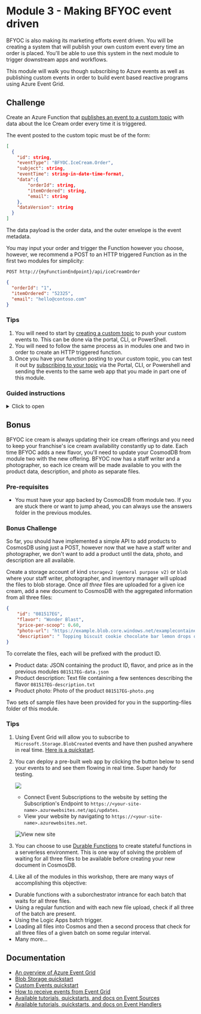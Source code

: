 # Module 3 - Making BFYOC event driven

BFYOC is also making its marketing efforts event driven. You will be creating a system that will publish your own custom event every time an order is placed. You'll be able to use this system in the next module to trigger downstream apps and workflows.

This module will walk you though subscribing to Azure events as well as publishing custom events in order to build event based reactive programs using Azure Event Grid.

## Challenge

Create an Azure Function that [publishes an event to a custom topic](https://docs.microsoft.com/en-us/azure/event-grid/post-to-custom-topic) with data about the Ice Cream order every time it is triggered.

The event posted to the custom topic must be of the form:

```json
[
  {
    "id": string,
    "eventType": "BFYOC.IceCream.Order",
    "subject": string,
    "eventTime": string-in-date-time-format,
    "data":{
        "orderId": string,
        "itemOrdered": string,
        "email": string
    },
    "dataVersion": string
  }
]
```

The data payload is the order data, and the outer envelope is the event metadata.

You may input your order and trigger the Function however you choose, however, we recommend a POST to an HTTP triggered Function as in the first two modules for simplicity:

```
POST http://{myFunctionEndpoint}/api/iceCreamOrder
```

```json
{
  "orderId": "1",
  "itemOrdered": "52325",
  "email": "hello@contoso.com"
}
``` 

### Tips

1. You will need to start by [creating a custom topic](https://docs.microsoft.com/en-us/azure/event-grid/scripts/event-grid-cli-create-custom-topic) to push your custom events to. This can be done via the portal, CLI, or PowerShell.
1. You will need to follow the same process as in modules one and two in order to create an HTTP triggered function.
1. Once you have your function posting to your custom topic, you can test it out by [subscribing to your topic](https://docs.microsoft.com/en-us/azure/event-grid/scripts/event-grid-cli-subscribe-custom-topic) via the Portal, CLI, or Powershell and sending the events to the same web app that you made in part one of this module.

### Guided instructions

<details><summary>Click to open</summary><p>

1. Open the Azure Portal and create an Event Grid Topic.
  ![Create Custom Topic](./media/create-topic.png)
  * Note your Topic endpoint and key, you will need these later.

  We are creating the Topic as a place to send an event every time an order is placed for ice cream. This will allow us subscribe to events regarding ice cream orders and decouple any future downstream processes. Our marketing, operations, and management teams could all subscribe to this topic and listen to events relevant to them without modifying this module.

1. Open your project in VS Code from the previous two modules.

  We need a new function that will handle incoming orders and create an event every time an order is made. Let's go ahead and create that.

1. In the Visual Studio Code extension for Azure Functions, click the lightning bolt icon to add a new function to this app.
1. Select the current folder and add to the existing app. This function will also be HTTP triggered.
1. Name it `iceCreamOrder` and give it `anonymous` access permissions.
1. Replace the code in the new `index.js` for `iceCreamOrder` with the following:

  ```javascript
  var uuid = require('uuid').v4;
  var msRestAzure = require('ms-rest-azure');
  var eventGrid = require("azure-eventgrid");
  var url = require('url');

  module.exports = function (context, req) {
      context.log('New ice cream order made.');

      if (req.body) {
          // TODO: Enter value for topicKey
          let topicKey = '<aeg-sas-key>';
          // TODO: Enter value for topic-endpoint
          let topicEndPoint = '<topic-endpoint>';

          let topicCreds = new msRestAzure.TopicCredentials(topicKey);
          let egClient = new eventGrid(topicCreds);
          let topicUrl = url.parse(topicEndPoint, true);
          let topicHostName = topicUrl.host;
          let currentDate = new Date();

          let events = [
              {
                  id: uuid(),
                  subject: 'BFYOC/stores/serverlessWorkshop/orders',
                  dataVersion: '2.0',
                  eventType: 'BFYOC.IceCream.Order',
                  data: req.body,
                  eventTime: currentDate
              }
          ];
          egClient.publishEvents(topicHostName, events).then((result) => {
              return Promise.resolve(console.log('Published events successfully.'));
          }).catch((err) => {
              console.log('An error ocurred ' + err);
          });
      }
      else {
          context.res = {
              status: 400,
              body: "Please pass an ice cream order in the request body"
          };
      }
      context.done();
  };
  ```

  Make sure you update the `<topic-endpoint>` and `<aeg-sas-key>` with that of your topic from the first step.

  What we are doing here is taking the body of the HTTP request and making it the data payload of an Event Grid event. Then all we have to do is add our SAS key as a header value and make an HTTP POST to the topic endpoint with our event as the message body.

1. Install and save dependencies used in the function above by executing the following command:

```
npm install uuid@3.3.2 ms-rest-azure@2.6.0 azure-eventgrid@1.6.0 url@0.11.0 --save
```

1. Update the contents of the `function.json` file in the `IceCreamOrder` folder to the following by deleting the GET method from the input binding:

    ```json
    {
      "disabled": false,
      "bindings": [
        {
          "authLevel": "anonymous",
          "type": "httpTrigger",
          "direction": "in",
          "name": "req",
          "methods": [
            "post"
          ]
        },
        {
          "type": "http",
          "direction": "out",
          "name": "res"
        }
      ]
    }
    ```

  We are telling our function it should expect an HTTP POST to trigger it not a GET. We don't want the function to be triggered erroneously.

  Now lets test everything to see it running and makes sure it works.

1. If you have not already created an Event Grid Viewer web app, deploy one now by clicking the button below.

    <a href="https://portal.azure.com/#create/Microsoft.Template/uri/https%3A%2F%2Fraw.githubusercontent.com%2FAzure-Samples%2Fazure-event-grid-viewer%2Fmaster%2Fazuredeploy.json" target="_blank"><img src="https://azuredeploy.net/deploybutton.png"/></a>

1. Navigate to your website at `https://<your-site-name>.azurewebsites.net`.

  ![View new site](./media/grid-viewer.png)

1. Now, to see your orders flowing in real time, open the Azure Portal and navigate to your ice cream order Topic. Create an new event subscription on the topic and set the Endpoint Type to **Web Hook** and the subscriber endpoint to `https://<your-site-name>.azurewebsites.net/api/updates`.

  * You will see a Subscription Validation Event appear in your viewer - this is part of [Event Grid's security model](https://docs.microsoft.com/en-us/azure/event-grid/security-authentication), however in this case the viewer handles things for you, so nothing further is required by you.

  ![Create event subscription](./media/create-test-subscription.PNG)

1. Click the **Debug** menu and **Start Debugging**.

    You should see a new URL in addition to the previous APIs you've created:

    > Http Functions:
    > iceCreamOrder: http://localhost:7071/api/iceCreamOrder

1. Open Postman to create a document.  
    1. Create a `POST` request to `http://localhost:7071/api/iceCreamOrder`
    1. Select **Body**, choose **raw** and toggle the type to **JSON (application/json)**
    1. Add the following order:

    ```json
    {
      "orderId": "1",
      "itemOrdered": "52325",
      "email": "hello@contoso.com"
    }
    ```  

    This should be familiar from previous sections.

1. Send the request, you should get a 200 response back. If you go to your Event Viewer web app `https://<your-site-name>.azurewebsites.net`, you should now see a new event for the order you just placed.
1. Try sending some more orders:
    ```json
    {
      "orderId": "2",
      "itemOrdered": "88295",
      "email": "hello@contoso.com"
    }
    ```

1. Now that you have your Topic setup and working, you can create as many Event Subscription on it as you need to trigger downstream applications and workflows in real-time.

  Let's publish this new functionality.

1. Open the Azure Functions extension in VS Code and click the up-arrow icon to publish
1. Choose the current folder, and select the function app created in step 1
    1. You should see a notification that the app is updating
1. Open your function in the Azure Portal, get the URLs, and verify the functions work in your published apps

</p></details>

## Bonus

BFYOC ice cream is always updating their ice cream offerings and you need to keep your franchise's ice cream availability constantly up to date. Each time BFYOC adds a new flavor, you'll need to update your CosmodDB from module two with the new offering. BFYOC now has a staff writer and a photographer, so each ice cream will be made available to you with the product data, description, and photo as separate files.

### Pre-requisites

* You must have your app backed by CosmosDB from module two. If you are stuck there or want to jump ahead, you can always use the answers folder in the previous modules.

### Bonus Challenge

So far, you should have implemented a simple API to add products to CosmosDB using just a POST, however now that we have a staff writer and photographer, we don't want to add a product until the data, photo, and description are all available.

Create a storage account of kind `storagev2 (general purpose v2)` or `blob` where your staff writer, photographer, and inventory manager will upload the files to blob storage. Once *all three* files are uploaded for a given ice cream, add a new document to CosmosDB with the aggregated information from all three files:

```json
{
    "id": "081517EG",
    "flavor": "Wonder Blast",
    "price-per-scoop": 0.60,
    "photo-url": "https://example.blob.core.windows.net/examplecontainer/081517EG-photo.png",
    "description": " Topping biscuit cookie chocolate bar lemon drops oat cake gummies jelly. Chocolate cake donut chocolate cupcake. Wafer gingerbread croissant liquorice tootsie roll. Cake lemon drops jujubes jujubes chocolate jelly beans marzipan fruitcake oat cake. Sweet roll tiramisu topping. Cheesecake tootsie roll icing fruitcake sesame snaps bonbon jelly-o biscuit."
}
```

To correlate the files, each will be prefixed with the product ID.

* Product data: JSON containing the product ID, flavor, and price as in the previous modules `081517EG-data.json`
* Product description: Text file containing a few sentences describing the flavor `081517EG-description.txt`
* Product photo: Photo of the product `081517EG-photo.png`

Two sets of sample files have been provided for you in the supporting-files folder of this module.

### Tips

1. Using Event Grid will allow you to subscribe to `Microsoft.Storage.BlobCreated` events and have then pushed anywhere in real time. [Here is a quickstart](https://docs.microsoft.com/en-us/azure/event-grid/blob-event-quickstart-portal).
1. You can deploy a pre-built web app by clicking the button below to send your events to and see them flowing in real time. Super handy for testing.

    <a href="https://portal.azure.com/#create/Microsoft.Template/uri/https%3A%2F%2Fraw.githubusercontent.com%2FAzure-Samples%2Fazure-event-grid-viewer%2Fmaster%2Fazuredeploy.json" target="_blank"><img src="https://azuredeploy.net/deploybutton.png"/></a>

    * Connect Event Subscriptions to the website by setting the Subscription's Endpoint to `https://<your-site-name>.azurewebsites.net/api/updates`.
    * View your website by navigating to `https://<your-site-name>.azurewebsites.net`.

    ![View new site](./media/grid-viewer.png)
1. You can choose to use [Durable Functions](https://docs.microsoft.com/en-us/azure/azure-functions/durable-functions-overview) to create stateful functions in a serverless environment. This is one way of solving the problem of waiting for all three files to be available before creating your new document in CosmosDB.

1. Like all of the modules in this workshop, there are many ways of accomplishing this objective:

 * Durable functions with a suborchestrator intrance for each batch that waits for all three files.
 * Using a regular function and with each new file upload, check if all three of the batch are present.
 * Using the Logic Apps batch trigger.
 * Loading all files into Cosmos and then a second process that check for all three files of a given batch on some regular interval.
 * Many more...


## Documentation

* [An overview of Azure Event Grid](https://docs.microsoft.com/en-us/azure/event-grid/overview)
* [Blob Storage quickstart](https://docs.microsoft.com/en-us/azure/event-grid/blob-event-quickstart-portal)
* [Custom Events quickstart](https://docs.microsoft.com/en-us/azure/event-grid/custom-event-quickstart-portal)
* [How to receive events from Event Grid](https://docs.microsoft.com/en-us/azure/event-grid/receive-events)
* [Available tutorials, quickstarts, and docs on Event Sources](https://docs.microsoft.com/en-us/azure/event-grid/event-sources)
* [Available tutorials, quickstarts, and docs on Event Handlers](https://docs.microsoft.com/en-us/azure/event-grid/event-handlers)
